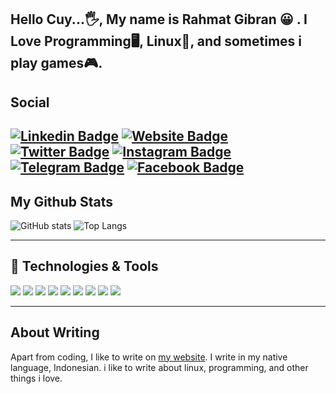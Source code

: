 ## Hello Cuy...🖐, My name is Rahmat Gibran 😀 . I Love Programming🖥️, Linux🐧, and sometimes i play games🎮.

## Social 
[![Linkedin Badge](https://img.shields.io/badge/-LinkedIn-0e76a8?style=flat-square&logo=Linkedin&logoColor=white)](https://linkedin.com/in/rgibranz)
[![Website Badge](https://img.shields.io/badge/Website-3b5998?style=flat-square&logo=google-chrome&logoColor=white)](https://rgibranz.github.io)
[![Twitter Badge](https://img.shields.io/badge/-Twitter-00acee?style=flat-square&logo=Twitter&logoColor=white)](https://twitter.com/rgibranz)
[![Instagram Badge](https://img.shields.io/badge/-Instagram-e4405f?style=flat-square&logo=Instagram&logoColor=white)](https://instagram.com/rgibranz/)
[![Telegram Badge](https://img.shields.io/badge/-Telegram-0088cc?style=flat-square&logo=Telegram&logoColor=white)](https://t.me/rgibranz)
[![Facebook Badge](https://img.shields.io/badge/-Facebook-0088cc?style=flat-square&logo=Facebook&logoColor=white)](https://facebook.com/rgibranz)
---
## My Github Stats
![GitHub stats](https://github-readme-stats.vercel.app/api?username=rgibranz)
![Top Langs](https://github-readme-stats.vercel.app/api/top-langs/?username=rgibranz&layout=compact)

---
## 🔧 Technologies & Tools
![](https://img.shields.io/badge/OS-Linux-informational?style=flat&logo=linux&logoColor=white&color=2bbc8a)
![](https://img.shields.io/badge/OS-Ubuntu-informational?style=flat&logo=ubuntu&logoColor=white&color=2bbc8a)
![](https://img.shields.io/badge/Editor-Sublime_Text-informational?style=flat&logo=sublime-text&logoColor=white&color=2bbc8a)
![](https://img.shields.io/badge/Code-PHP-informational?style=flat&logo=PHP&logoColor=white&color=2bbc8a)
![](https://img.shields.io/badge/Code-JavaScript-informational?style=flat&logo=javascript&logoColor=white&color=2bbc8a)
![](https://img.shields.io/badge/Code-Codeigniter-informational?style=flat&logo=codeigniter&logoColor=white&color=2bbc8a)
![](https://img.shields.io/badge/Code-Laravel-informational?style=flat&logo=laravel&logoColor=white&color=2bbc8a)
![](https://img.shields.io/badge/Code-Vue-informational?style=flat&logo=vue.js&logoColor=white&color=2bbc8a)
![](https://img.shields.io/badge/Tools-MySQL-informational?style=flat&logo=mysql&logoColor=white&color=2bbc8a)

---
## About Writing
Apart from coding, I like to write on [my website](https://rgibranz.github.io). I write in my native language, Indonesian. i like to write about linux, programming, and other things i love.